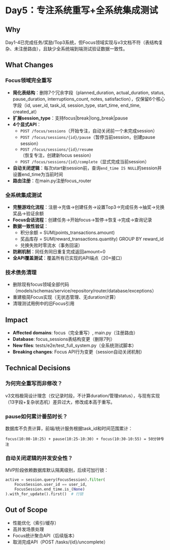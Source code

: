 # Day5：专注系统重写+全系统集成测试

## Why
Day1-4已完成任务/奖励/Top3系统，但Focus领域实现与v3文档不符（表结构复杂、未注册路由），且缺少全系统端到端测试验证数据一致性。

## What Changes

### Focus领域完全重写
- **简化表结构**：删除7个冗余字段（planned_duration, actual_duration, status, pause_duration, interruptions_count, notes, satisfaction），仅保留6个核心字段（id, user_id, task_id, session_type, start_time, end_time, created_at）
- **扩展session_type**：支持focus|break|long_break|pause
- **4个显式API**：
  - `POST /focus/sessions`（开始专注，自动关闭前一个未完成session）
  - `POST /focus/sessions/{id}/pause`（暂停当前session，创建pause session）
  - `POST /focus/sessions/{id}/resume`（恢复专注，创建新focus session）
  - `POST /focus/sessions/{id}/complete`（显式完成当前session）
- **自动关闭逻辑**：每次start新session前，查询`end_time IS NULL`的session并设置end_time为当前时间
- **路由注册**：在main.py注册focus_router

### 全系统集成测试
- **完整游戏化流程**：注册→充值→创建任务→设置Top3→完成任务→抽奖→兑换奖品→验证余额
- **Focus会话流程**：创建任务→开始focus→暂停→恢复→完成→查询记录
- **数据一致性验证**：
  - 积分余额 = SUM(points_transactions.amount)
  - 奖品库存 = SUM(reward_transactions.quantity) GROUP BY reward_id
  - 兑换失败时零流水（事务回滚）
- **防刷机制**：同任务同日重复完成返回amount=0
- **全API覆盖测试**：覆盖所有已实现的API端点（20+接口）

### 技术债务清理
- 删除现有focus领域全部代码（models/schemas/service/repository/router/database/exceptions）
- 重建极简Focus实现（无状态管理、无duration计算）
- 清理测试用例中的旧Focus引用

## Impact
- **Affected domains**: focus（完全重写）, main.py（注册路由）
- **Database**: focus_sessions表结构变更（删除7列）
- **New files**: tests/e2e/test_full_system.py（全系统测试脚本）
- **Breaking changes**: Focus API行为变更（session自动关闭机制）

## Technical Decisions

### 为何完全重写而非修改？
v3文档极简设计理念（仅记录时段，不计算duration/管理status），与现有实现（13字段+复杂状态机）差异过大，修改成本高于重写。

### pause如何累计番茄时长？
数据库不负责计算，前端/统计服务根据task_id和时间范围累计：
```
focus(10:00-10:25) + pause(10:25-10:30) + focus(10:30-10:55) = 50分钟专注
```

### 自动关闭逻辑的并发安全性？
MVP阶段依赖数据库默认隔离级别，后续可加行锁：
```python
active = session.query(FocusSession).filter(
    FocusSession.user_id == user_id,
    FocusSession.end_time.is_(None)
).with_for_update().first()  # 行锁
```

## Out of Scope
- 性能优化（索引/缓存）
- 高并发场景处理
- Focus统计聚合API（后续版本）
- 取消完成API（POST /tasks/{id}/uncomplete）
